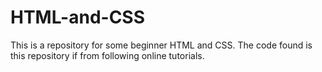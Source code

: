 # HTML-and-CSS
This is a repository for some beginner HTML and  CSS. The code found is this repository if from following online tutorials.
